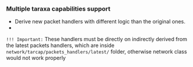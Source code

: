 ### Multiple taraxa capabilities support
- Derive new packet handlers with different logic than the original ones.
-
`!!! Important:` These handlers must be
directly on indirectly derived from the latest packets handlers, which are inside
`network/tarcap/packets_handlers/latest/` folder, otherwise network class would not work properly
